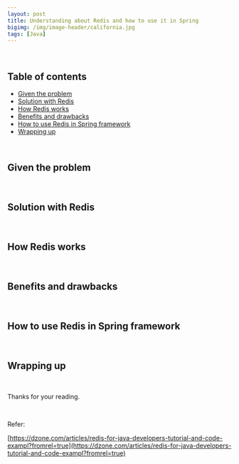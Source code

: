 ```yaml
---
layout: post
title: Understanding about Redis and how to use it in Spring
bigimg: /img/image-header/california.jpg
tags: [Java]
---
```







<br>

## Table of contents
- [Given the problem](#given-the-problem)
- [Solution with Redis](#solution-with-redis)
- [How Redis works](#how-redis-works)
- [Benefits and drawbacks](#benefits-and-drawbacks)
- [How to use Redis in Spring framework](#how-to-use-redis-in-spring-framework)
- [Wrapping up](#wrapping-up)

<br>

## Given the problem




<br>

## Solution with Redis




<br>

## How Redis works




<br>

## Benefits and drawbacks




<br>

## How to use Redis in Spring framework




<br>

## Wrapping up




<br>

Thanks for your reading.

<br>

Refer:

[https://dzone.com/articles/redis-for-java-developers-tutorial-and-code-exampl?fromrel=true](https://dzone.com/articles/redis-for-java-developers-tutorial-and-code-exampl?fromrel=true)